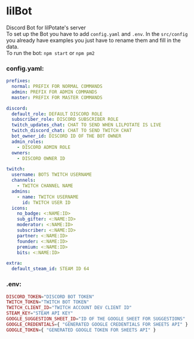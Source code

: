 # lilBot
Discord Bot for lilPotate's server  
To set up the Bot you have to add `config.yaml` and `.env`. In the `src/config` you already have examples you just have to rename them and fill in the data.  
To run the bot: `npm start` or `npm pm2`  

### config.yaml:
```yaml
prefixes:
  normal: PREFIX FOR NORMAL COMMANDS
  admin: PREFIX FOR ADMIN COMMANDS
  master: PREFIX FOR MASTER COMMANDS

discord:
  default_role: DEFAULT DISCORD ROLE
  subscriber_role: DISCORD SUBSCRIBER ROLE
  twitch_updates_chat: CHAT TO SEND WHEN LILPOTATE IS LIVE
  twitch_discord_chat: CHAT TO SEND TWITCH CHAT
  bot_owner_id: DISCORD ID OF THE BOT OWNER
  admin_roles:
    - DISCORD ADMIN ROLE 
  owners:
    - DISCORD OWNER ID

twitch:
  username: BOTS TWITCH USERNAME
  channels: 
    - TWITCH CHANNEL NAME
  admins:
    - name: TWITCH USERNAME
      id: TWITCH USER ID
  icons:
    no_badge: <:NAME:ID>
    sub_gifter: <:NAME:ID>
    moderator: <:NAME:ID>
    subscriber: <:NAME:ID>
    partner: <:NAME:ID>
    founder: <:NAME:ID>
    premium: <:NAME:ID>
    bits: <:NAME:ID>

extra:
  default_steam_id: STEAM ID 64
```   

### .env:
```php
DISCORD_TOKEN="DISCORD BOT TOKEN"
TWITCH_TOKEN="TWITCH BOT TOKEN"
TWITCH_CLIENT_ID="TWITCH ACCOUNT DEV CLIENT ID"
STEAM_KEY="STEAM API KEY"
GOOGLE_SUGGESTION_SHEET_ID="ID OF THE GOOGLE SHEET FOR SUGGESTIONS"
GOOGLE_CREDENTIALS={ "GENERATED GOOGLE CREDENTIALS FOR SHEETS API" }
GOOGLE_TOKEN={ "GENERATED GOOGLE TOKEN FOR SHEETS API" }
```